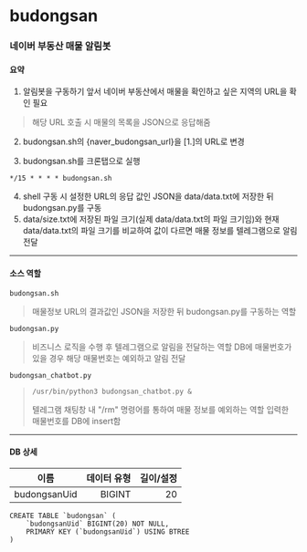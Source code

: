
# budongsan

### 네이버 부동산 매물 알림봇

#### 요약

1. 알림봇을 구동하기 앞서 네이버 부동산에서 매물을 확인하고 싶은 지역의 URL을 확인 필요
> 해당 URL 호출 시 매물의 목록을 JSON으로 응답해줌

2. budongsan.sh의 {naver_budongsan_url}을 [1.]의 URL로 변경

3. budongsan.sh를 크론탭으로 실행
```
*/15 * * * * budongsan.sh
```
4. shell 구동 시 설정한 URL의 응답 값인 JSON을 data/data.txt에 저장한 뒤 budongsan.py를 구동
5. data/size.txt에 저장된 파일 크기(실제 data/data.txt의 파일 크기임)와 현재 data/data.txt의 파일 크기를 비교하여 값이 다르면 매물 정보를 텔레그램으로 알림 전달

---

#### 소스 역할

`budongsan.sh`
> 매물정보 URL의 결과값인 JSON을 저장한 뒤 budongsan.py를 구동하는 역할

`budongsan.py`
> 비즈니스 로직을 수행 후 텔레그램으로 알림을 전달하는 역할
> DB에 매물번호가 있을 경우 해당 매물번호는 예외하고 알림 전달

`budongsan_chatbot.py`
> ```
> /usr/bin/python3 budongsan_chatbot.py &
> ```
> 텔레그램 채팅창 내 "/rm" 명령어를 통하여 매물 정보를 예외하는 역할
> 입력한 매물번호를 DB에 insert함

---

#### DB 상세

|이름|데이터 유형|길이/설정|
|:---:|---:|---:|
|budongsanUid|BIGINT|20
```
CREATE TABLE `budongsan` (
	`budongsanUid` BIGINT(20) NOT NULL,
	PRIMARY KEY (`budongsanUid`) USING BTREE
)
```